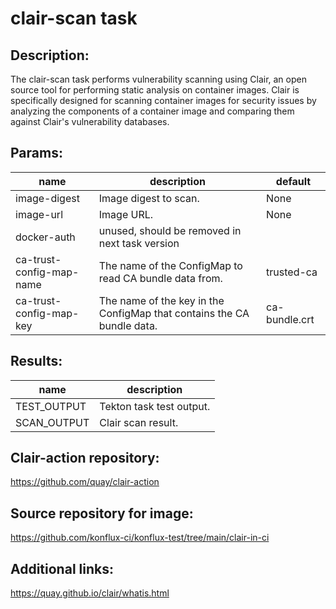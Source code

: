 # clair-scan task

## Description:
The clair-scan task performs vulnerability scanning using Clair, an open source tool for performing static analysis
on container images. Clair is specifically designed for scanning container images for security issues by
analyzing the components of a container image and comparing them against Clair's vulnerability databases.

## Params:

| name         | description                                                     | default |
|--------------|-----------------------------------------------------------------|-|
| image-digest | Image digest to scan.                                           | None |
| image-url    | Image URL.                                                      | None |
| docker-auth  | unused, should be removed in next task version                  | |
| ca-trust-config-map-name|The name of the ConfigMap to read CA bundle data from.| trusted-ca |
| ca-trust-config-map-key |The name of the key in the ConfigMap that contains the CA bundle data.| ca-bundle.crt |

## Results:

| name              | description              |
|-------------------|--------------------------|
| TEST_OUTPUT | Tekton task test output. |
| SCAN_OUTPUT | Clair scan result.       |

## Clair-action repository:
https://github.com/quay/clair-action

## Source repository for image:
https://github.com/konflux-ci/konflux-test/tree/main/clair-in-ci

## Additional links:
https://quay.github.io/clair/whatis.html
